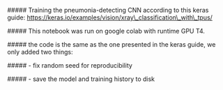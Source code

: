 \##### Training the pneumonia-detecting CNN according to this keras guide: https://keras.io/examples/vision/xray\_classification\_with\_tpus/

\##### This notebook was run on google colab with runtime GPU T4.

\##### the code is the same as the one presented in the keras guide, we only added two things:

\##### - fix random seed for reproducibility

\##### - save the model and training history to disk

